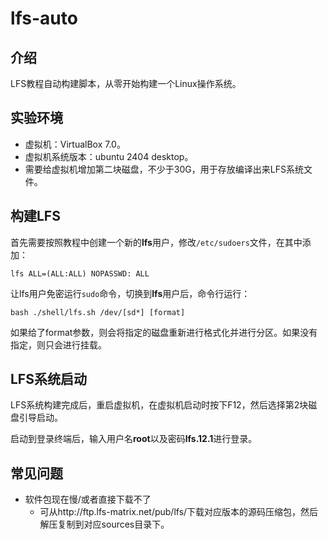 # lfs-auto

## 介绍
LFS教程自动构建脚本，从零开始构建一个Linux操作系统。

## 实验环境

- 虚拟机：VirtualBox 7.0。
- 虚拟机系统版本：ubuntu 2404 desktop。
- 需要给虚拟机增加第二块磁盘，不少于30G，用于存放编译出来LFS系统文件。

## 构建LFS

首先需要按照教程中创建一个新的**lfs**用户，修改`/etc/sudoers`文件，在其中添加：

```
lfs ALL=(ALL:ALL) NOPASSWD: ALL
```

让lfs用户免密运行`sudo`命令，切换到**lfs**用户后，命令行运行：

```
bash ./shell/lfs.sh /dev/[sd*] [format]
```

如果给了format参数，则会将指定的磁盘重新进行格式化并进行分区。如果没有指定，则只会进行挂载。

## LFS系统启动

LFS系统构建完成后，重启虚拟机，在虚拟机启动时按下F12，然后选择第2块磁盘引导启动。

启动到登录终端后，输入用户名**root**以及密码**lfs.12.1**进行登录。

## 常见问题

- 软件包现在慢/或者直接下载不了
  - 可从http://ftp.lfs-matrix.net/pub/lfs/下载对应版本的源码压缩包，然后解压复制到对应sources目录下。
